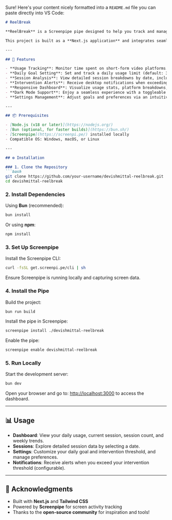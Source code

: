 Sure! Here's your content nicely formatted into a `README.md` file you can paste directly into VS Code:

```markdown
# ReelBreak

**ReelBreak** is a Screenpipe pipe designed to help you track and manage your usage of short-form video platforms like **YouTube Shorts**, **Instagram Reels**, and **TikTok**. With daily usage goals, session analysis, and customizable intervention thresholds, ReelBreak empowers you to take control of your screen time and maintain a healthy digital balance.

This project is built as a **Next.js application** and integrates seamlessly with the **Screenpipe** platform to monitor and analyze your activity in real-time.

---

## 🚀 Features

- **Usage Tracking**: Monitor time spent on short-form video platforms.
- **Daily Goal Setting**: Set and track a daily usage limit (default: 30 minutes).
- **Session Analysis**: View detailed session breakdowns by date, including start/end times and platform usage.
- **Intervention Alerts**: Receive desktop notifications when exceeding a customizable threshold (default: 15 minutes).
- **Responsive Dashboard**: Visualize usage stats, platform breakdowns, and weekly trends with interactive charts.
- **Dark Mode Support**: Enjoy a seamless experience with a toggleable dark theme.
- **Settings Management**: Adjust goals and preferences via an intuitive settings page.

---

## 📦 Prerequisites

- [Node.js (v18 or later)](https://nodejs.org/)
- [Bun (optional, for faster builds)](https://bun.sh/)
- [Screenpipe](https://screenpi.pe/) installed locally
- Compatible OS: Windows, macOS, or Linux

---

## ⚙️ Installation

### 1. Clone the Repository
```bash
git clone https://github.com/your-username/devishmittal-reelbreak.git
cd devishmittal-reelbreak
```

### 2. Install Dependencies

Using **Bun** (recommended):
```bash
bun install
```

Or using **npm**:
```bash
npm install
```

### 3. Set Up Screenpipe

Install the Screenpipe CLI:
```bash
curl -fsSL get.screenpi.pe/cli | sh
```

Ensure Screenpipe is running locally and capturing screen data.

### 4. Install the Pipe

Build the project:
```bash
bun run build
```

Install the pipe in Screenpipe:
```bash
screenpipe install ./devishmittal-reelbreak
```

Enable the pipe:
```bash
screenpipe enable devishmittal-reelbreak
```

### 5. Run Locally

Start the development server:
```bash
bun dev
```

Open your browser and go to: [http://localhost:3000](http://localhost:3000) to access the dashboard.

---

## 📊 Usage

- **Dashboard**: View your daily usage, current session, session count, and weekly trends.
- **Sessions**: Explore detailed session data by selecting a date.
- **Settings**: Customize your daily goal and intervention threshold, and manage preferences.
- **Notifications**: Receive alerts when you exceed your intervention threshold (configurable).


---


## 🙏 Acknowledgments

- Built with **Next.js** and **Tailwind CSS**
- Powered by **Screenpipe** for screen activity tracking
- Thanks to the **open-source community** for inspiration and tools!
```
